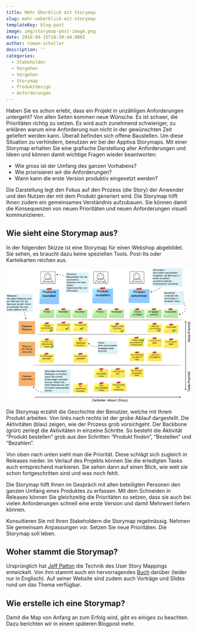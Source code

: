 ```yaml
---
title: Mehr Überblick mit Storymap
slug: mehr-ueberblick-mit-storymap
templateKey: blog-post
image: img/storymap-post-image.png
date: 2016-04-15T16:50:44.000Z
author: roman-schaller
description: ''
categories:
  - Stakeholder
  - Vorgehen
  - Vorgehen
  - Storymap
  - Produktdesign
  - Anforderungen
---
```


Haben Sie es schon erlebt, dass ein Projekt in unzähligen Anforderungen untergeht? Von allen Seiten kommen neue Wünsche. Es ist schwer, die Prioritäten richtig zu setzen. Es wird auch zunehmend schwieriger, zu erklären warum eine Anforderung nun nicht in der gewünschten Zeit geliefert werden kann. Überall befinden sich offene Baustellen. Um diese Situation zu verhindern, benutzen wir bei der Apptiva Storymaps. Mit einer Storymap erhalten Sie eine grafische Darstellung aller Anforderungen und Ideen und können damit wichtige Fragen wieder beantworten:

* Wie gross ist der Umfang des ganzen Vorhabens?
* Wie priorisieren wir die Anforderungen?
* Wann kann die erste Version produktiv eingesetzt werden?

Die Darstellung legt den Fokus auf den Prozess (die Story) der Anwender und den Nutzen der mit dem Produkt generiert wird. Die Storymap hilft Ihnen zudem ein gemeinsames Verständnis aufzubauen. Sie können damit die Konsequenzen von neuen Prioritäten und neuen Anforderungen visuell kommunizieren.

## Wie sieht eine Storymap aus?

In der folgenden Skizze ist eine Storymap für einen Webshop abgebildet. Sie sehen, es braucht dazu keine speziellen Tools. Post-Its oder Karteikarten reichen aus.

![Storymap Webshop](img/storymap-webshop.png)

Die Storymap erzählt die Geschichte der Benutzer, welche mit Ihrem Produkt arbeiten. Von links nach rechts ist der grobe Ablauf dargestellt. Die Aktivitäten (blau) zeigen, wie der Prozess grob vorsichgeht. Der Backbone (grün) zerlegt die Aktivitäten in einzelne Schritte. So besteht die Aktivität “Produkt bestellen” grob aus den Schritten “Produkt finden”, “Bestellen” und “Bezahlen”.

Von oben nach unten sieht man die Priorität. Diese schlägt sich zugleich in Releases nieder. Im Verlauf des Projekts können Sie die erledigten Tasks auch entsprechend markieren. Sie sehen dann auf einen Blick, wie weit sie schon fortgeschritten sind und was noch fehlt.

Die Storymap hilft Ihnen im Gespräch mit allen beteiligten Personen den ganzen Umfang eines Produktes zu erfassen. Mit dem Schneiden in Releases können Sie gleichzeitig die Prioritäten so setzen, dass sie auch bei vielen Anforderungen schnell eine erste Version und damit Mehrwert liefern können.

Konsultieren Sie mit Ihren Stakeholdern die Storymap regelmässig. Nehmen Sie gemeinsam Anpassungen vor. Setzen Sie neue Prioritäten. Die Storymap soll leben.

## Woher stammt die Storymap?

Ursprünglich hat [Jeff Patton](http://jpattonassociates.com/) die Technik des User Story Mappings entwickelt. Von ihm stammt auch ein hervorragendes [Buch](http://www.amazon.de/User-Story-Mapping-Discover-Product/dp/1491904909) darüber (leider nur in Englisch). Auf seiner Website sind zudem auch Vorträge und Slides rund um das Thema verfügbar.

## Wie erstelle ich eine Storymap?

Damit die Map von Anfang an zum Erfolg wird, gibt es einiges zu beachten. Dazu berichten wir in einem späteren Blogpost mehr.
